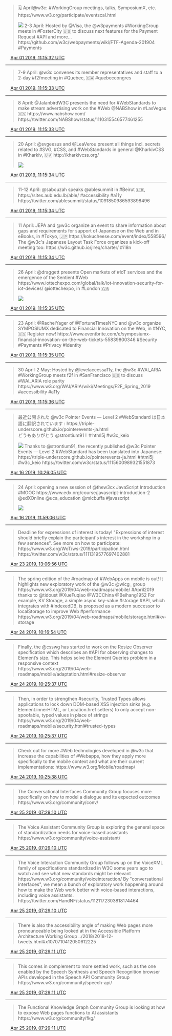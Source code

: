> 🗓️ April@w3c: \#WorkingGroup meetings, talks, SymposiumX, etc\. https://www\.w3\.org/participate/eventscal\.html 
> 
> ![](../media/1112674855793639427-D3EB3EDWsAAR5jn.jpg)
> 2\-3 April: Hosted by @Visa, the @w3payments \#WorkingGroup meets in \#FosterCity 🇺🇸 to discuss next features for the Payment Request \#API and more\.\.\. https://github\.com/w3c/webpayments/wiki/FTF\-Agenda\-201904 \#Payments

<img src="../media/tweet.ico" width="12" /> [Apr 01 2019, 11:15:32 UTC](https://twitter.com/w3cdevs/status/1112674855793639427)

----

> 7\-9 April: @w3c convenes its member representatives and staff to a 2\-day \#f2fmeeting in \#Quebec, 🇨🇦 \#quebeccongres

<img src="../media/tweet.ico" width="12" /> [Apr 01 2019, 11:15:33 UTC](https://twitter.com/w3cdevs/status/1112674860692574209)

----

> 8 April: @JalanbirdW3C presents the need for \#WebStandards to make stream advertising work on the \#Web @NABShow in \#LasVegas 🇺🇸 https://www\.nabshow\.com/  
> https://twitter\.com/NABShow/status/1110315546577461255

<img src="../media/tweet.ico" width="12" /> [Apr 01 2019, 11:15:33 UTC](https://twitter.com/w3cdevs/status/1112674858759045121)

----

> 20 April: @svgeesus and @LeaVerou present all things incl\. secrets related to \#SVG, \#CSS, and \#WebStandards in general @KharkivCSS in \#Kharkiv, 🇺🇦 http://kharkivcss\.org/ 
> 
> ![](../media/1112674864534638592-D3EDAXYW0AM6Vl3.jpg)

<img src="../media/tweet.ico" width="12" /> [Apr 01 2019, 11:15:34 UTC](https://twitter.com/w3cdevs/status/1112674864534638592)

----

> 11\-12 April: @sabouzah speaks @ablesummit in \#Beirut 🇱🇧, https://sites\.aub\.edu\.lb/able/ \#accessibility \#a11y   
> https://twitter\.com/ablesummit/status/1091850986593898496

<img src="../media/tweet.ico" width="12" /> [Apr 01 2019, 11:15:34 UTC](https://twitter.com/w3cdevs/status/1112674863142064128)

----

> 11 April: JEPA and @w3c organize an event to share information about gaps and requirements for support of Japanese on the Web and in eBooks, in \#Tokyo, 🇯🇵 https://kokucheese\.com/event/index/558596/ The @w3c's Japanese Layout Task Force organizes a kick\-off meeting too: https://w3c\.github\.io/jlreq/charter/ \#i18n

<img src="../media/tweet.ico" width="12" /> [Apr 01 2019, 11:15:34 UTC](https://twitter.com/w3cdevs/status/1112674861858676736)

----

> 26 April: @draggett presents Open markets of \#IoT services and the emergence of the Sentient \#Web https://www\.iottechexpo\.com/global/talk/iot\-innovation\-security\-for\-iot\-devices/ @iottechexpo, in \#London 🇬🇧 
> 
> ![](../media/1112674868510814210-D3EDUq2X0AAY0QC.png)

<img src="../media/tweet.ico" width="12" /> [Apr 01 2019, 11:15:35 UTC](https://twitter.com/w3cdevs/status/1112674868510814210)

----

> 23 April: @RachelYager of @FortuneTimesNYC and @w3c organize SYMPOSIUMX dedicated to Financial Innovation on the Web, in \#NYC, 🇺🇸  Register now\! https://www\.eventbrite\.com/e/symposiumx\-financial\-innovation\-on\-the\-web\-tickets\-55839800346 \#Security \#Payments \#Privacy \#Identity

<img src="../media/tweet.ico" width="12" /> [Apr 01 2019, 11:15:35 UTC](https://twitter.com/w3cdevs/status/1112674866757554176)

----

> 30 April\-2 May: Hosted by @levelaccessa11y, the @w3c \#WAI\_ARIA \#WorkingGroup meets f2f in \#SanFrancisco 🇺🇸 to discuss   
> \#WAI\_ARIA role parity https://www\.w3\.org/WAI/ARIA/wiki/Meetings/F2F\_Spring\_2019 \#accessibility \#a11y

<img src="../media/tweet.ico" width="12" /> [Apr 01 2019, 11:15:36 UTC](https://twitter.com/w3cdevs/status/1112674870809235458)

----

> 最近公開された @w3c Pointer Events — Level 2 \#WebStandard は日本語に翻訳されています : https://triple\-underscore\.github\.io/pointerevents\-ja\.html   
> どうもありがとう @strontium91 \! ＃html5j \#w3c\_keio 
> 
> ![](../media/1118098229214810112-D4RHpW6W0AAYz84.png)
> Thanks to @strontium91, the recently published @w3c Pointer Events — Level 2 \#WebStandard has been translated into Japanese: https://triple\-underscore\.github\.io/pointerevents\-ja\.html \#html5j \#w3c\_keio https://twitter\.com/w3c/status/1115600989321551873

<img src="../media/tweet.ico" width="12" /> [Apr 16 2019, 10:26:05 UTC](https://twitter.com/w3cdevs/status/1118098229214810112)

----

> 24 April: opening a new session of @thew3cx JavaScript Introduction \#MOOC https://www\.edx\.org/course/javascript\-introduction\-2 @edXOnline @uca\_education @micbuffa \#javascript 
> 
> ![](../media/1118121634769117186-D4Rc2nXWAAEocZU.jpg)

<img src="../media/tweet.ico" width="12" /> [Apr 16 2019, 11:59:06 UTC](https://twitter.com/w3cdevs/status/1118121634769117186)

----

> Deadline for expressions of interest is today\! "Expressions of interest should briefly explain the participant's interest in the workshop in a few sentences"\. See more on how to participate: https://www\.w3\.org/WoT/ws\-2019/participation\.html https://twitter\.com/w3c/status/1111319577697402881

<img src="../media/tweet.ico" width="12" /> [Apr 23 2019, 13:06:56 UTC](https://twitter.com/w3cdevs/status/1120675424135262209)

----

> The spring edition of the \#roadmap of \#WebApps on mobile is out\! It highlights new exploratory work of the @w3c @wicg\_ group https://www\.w3\.org/2019/04/web\-roadmaps/mobile/ \#April2019 thanks to @tidoust @XueFuqiao @W3CChina @Beihang1952
> For example, KV Storage, a simple async key\-value \#storage \#API, which integrates with \#IndexedDB, is proposed as a modern successor to localStorage to improve Web \#performance   
> https://www\.w3\.org/2019/04/web\-roadmaps/mobile/storage\.html\#kv\-storage

<img src="../media/tweet.ico" width="12" /> [Apr 24 2019, 10:16:54 UTC](https://twitter.com/w3cdevs/status/1120995019257733122)

----

> Finally, the @csswg has started to work on the Resize Observer specification which describes an \#API for observing changes to Element’s size\. This helps solve the Element Queries problem in a responsive context   
> https://www\.w3\.org/2019/04/web\-roadmaps/mobile/adaptation\.html\#resize\-observer

<img src="../media/tweet.ico" width="12" /> [Apr 24 2019, 10:25:37 UTC](https://twitter.com/w3cdevs/status/1120997214527135744)

----

> Then, in order to strengthen \#security, Trusted Types allows applications to lock down DOM\-based XSS injection sinks \(e\.g\. Element\.innerHTML, or Location\.href setters\) to only accept non\-spoofable, typed values in place of strings https://www\.w3\.org/2019/04/web\-roadmaps/mobile/security\.html\#trusted\-types

<img src="../media/tweet.ico" width="12" /> [Apr 24 2019, 10:25:37 UTC](https://twitter.com/w3cdevs/status/1120997212987719680)

----

> Check out for more \#Web technologies developed in @w3c that increase the capabilities of \#Webapps, how they apply more specifically to the mobile context and what are their current implementations: https://www\.w3\.org/Mobile/roadmap/

<img src="../media/tweet.ico" width="12" /> [Apr 24 2019, 10:25:38 UTC](https://twitter.com/w3cdevs/status/1120997216158662656)

----

> The Conversational Interfaces Community Group focuses more specifically on how to model a dialogue and its expected outcomes https://www\.w3\.org/community/conv/

<img src="../media/tweet.ico" width="12" /> [Apr 25 2019, 07:29:10 UTC](https://twitter.com/w3cdevs/status/1121315198210584576)

----

> The Voice Assistant Community Group is exploring the general space of standardization needs for voice\-based assistants https://www\.w3\.org/community/voice\-assistant/

<img src="../media/tweet.ico" width="12" /> [Apr 25 2019, 07:29:10 UTC](https://twitter.com/w3cdevs/status/1121315196994314241)

----

> The Voice Interaction Community Group follows up on the VoiceXML family of specifications standardized in W3C some years ago to watch and see what new standards might be relevant https://www\.w3\.org/community/voiceinteraction/
> By "conversational interfaces", we mean a bunch of exploratory work happening around how to make the Web work better with voice\-based interactions, including voice assistants\. https://twitter\.com/HandNF/status/1121172303818174464

<img src="../media/tweet.ico" width="12" /> [Apr 25 2019, 07:29:10 UTC](https://twitter.com/w3cdevs/status/1121315195668897795)

----

> There is also the accessibility angle of making Web pages more pronounceable being looked at in the Accessible Platform Architecture Working Group \.\./2018/2018\-12\-tweets\.html\#x1070710412050612225

<img src="../media/tweet.ico" width="12" /> [Apr 25 2019, 07:29:11 UTC](https://twitter.com/w3cdevs/status/1121315202014830593)

----

> This comes in complement to more settled work, such as the one enabled by the Speech Synthesis and Speech Recognition browser APIs developed in the Speech API Community Group https://www\.w3\.org/community/speech\-api/

<img src="../media/tweet.ico" width="12" /> [Apr 25 2019, 07:29:11 UTC](https://twitter.com/w3cdevs/status/1121315200743956480)

----

> The Functional Knowledge Graph Community Group is looking at how to expose Web pages functions to AI assistants https://www\.w3\.org/community/fkg/

<img src="../media/tweet.ico" width="12" /> [Apr 25 2019, 07:29:11 UTC](https://twitter.com/w3cdevs/status/1121315199431184391)